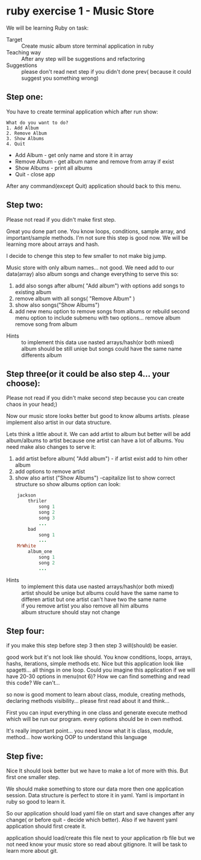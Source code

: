 ruby exercise 1 - Music Store 
===============

We will be learning Ruby on task:
<dl>
  <dt>Target</dt>
  <dd>Create  music album store terminal application in ruby</dd>
  <dt>Teaching way</dt>
  <dd>After any step will be suggestions and refactoring</dd>
  <dt>Suggestions</dt>
  <dd>please don't read next step if you didn't done prev( because it could suggest you something wrong) </dd>
</dl>

Step one:
-------------
You have to create terminal application which after run show:

	What do you want to do? 
	1. Add Album
	2. Remove Album 
	3. Show Albums 
	4. Quit 

* Add Album - get only name  and store it in array
* Remove Album - get album name and remove from array if exist
* Show Albums - print all albums
* Quit  - close app

After any command(except Quit) application should back to this menu. 


Step two:
-------------

Please not read if you didn't make first step.

Great you done part one. You know loops, conditions, sample array, and important/sample methods.
I'm not sure this step is good now. We will be learning more about arrays and hash.

I decide to chenge this step to few smaller to not make big jump.

Music store with only album names... not good. We need add to our data(array) also album songs and change everything to serve this so:

1. add also songs after album( "Add album") with options add songs to existing album
2. remove album with all songs( "Remove Album" )
3. show also songs("Show Albums")
4. add new menu option to remove songs from albums or rebuild second menu option to include submenu with two options... remove album remove song from album

<dl>
  <dt>Hints</dt>
  <dd>to implement this data use nasted arrays/hash(or both mixed)</dd>
  <dd>album should be still uniqe but songs could have the same name differents album</dd>
</dl>


Step three(or it could be also step 4... your choose):
-------------

Please not read if you didn't make second step because you can create chaos in your head;)

Now our music store looks better but good to know albums artists. please implement also artist in our data structure. 

Lets think a little about it. We can add artist to album but better will be add album/albums to artist because one artist can have a lot of albums.
You need make also changes to serve it:

1. add artist before album( "Add album") - if artist exist add to him other album
2. add options to remove artist
3. show also artist ("Show Albums") -capitalize list to show correct structure so show albums option can look:

```ruby
	jackson
		thriler
			song 1
			song 2
			song 3
			...
		bad
			song 1
			...
	MrWhite
		album_one
			song 1
			song 2
			...
```

<dl>
  <dt>Hints</dt>
  <dd>to implement this data use nasted arrays/hash(or both mixed)</dd>
  <dd>artist should be uniqe but albums could have the same name to differen artist but one artist can't have two the same name</dd>
  <dd>if you remove artist you also remove all him albums</dd>
  <dd>album structure should stay not change</dd>
</dl>

Step four:
-------------

if you make this step before step 3 then step 3 will(should) be easier.

good work but it's not look like should. You know conditions, loops, arrays, hashs, iterations, simple methods etc. Nice but this application look like spagetti... all things in one loop. Could you imagine this application if we will have 20-30 options in menu(not 6)? How we can find something and read this code? We can't...

so now is good moment to learn  about class, module, creating methods, declaring methods visibility... please first read about it and think... 

First you can input everything in one class and generate execute method which will be run our program. every options should be in own method.

It's really important point... you need know what it is class, module, method... how working OOP to understand this language

Step five:
-------------

Nice It should look better but we have to make a lot of more with this. But first one smaller step. 

We should make something to store our data more then one application session. Data structure is perfect to store it in yaml. Yaml is important in ruby so good to learn it.

So our application should load yaml file on start and save changes after any change( or before quit - decide which better). Also if we havent yaml application should first create it.

application should load/create this file next to your application rb file but we not need know your music store so read about gitignore. It will be task to learn more about git.